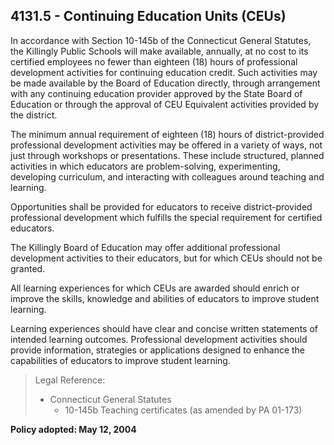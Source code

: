 ## 4131.5 - Continuing Education Units (CEUs)

In accordance with Section 10-145b of the Connecticut General Statutes, the Killingly Public Schools will make available, annually, at no cost to its certified employees no fewer than eighteen (18) hours of professional development activities for continuing education credit. Such activities may be made available by the Board of Education directly, through arrangement with any continuing education provider approved by the State Board of Education or through the approval of CEU Equivalent activities provided by the district.

The minimum annual requirement of eighteen (18) hours of district-provided professional development activities may be offered in a variety of ways, not just through workshops or presentations. These include structured, planned activities in which educators are problem-solving, experimenting, developing curriculum, and interacting with colleagues around teaching and learning.

Opportunities shall be provided for educators to receive district-provided professional development which fulfills the special requirement for certified educators.

The Killingly Board of Education may offer additional professional development activities to their educators, but for which CEUs should not be granted.

All learning experiences for which CEUs are awarded should enrich or improve the skills, knowledge and abilities of educators to improve student learning.

Learning experiences should have clear and concise written statements of intended learning outcomes. Professional development activities should provide information, strategies or applications designed to enhance the capabilities of educators to improve student learning.

> Legal Reference: 
>
> * Connecticut General Statutes
>   * 10-145b Teaching certificates (as amended by PA 01-173)

**Policy adopted:  May 12, 2004**

